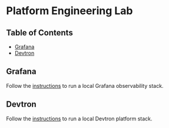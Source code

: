 # Platform Engineering Lab

## Table of Contents
- [Grafana](#grafana)
- [Devtron](#devtron)

## Grafana
Follow the [instructions](grafana/grafana.md) to run a local Grafana observability stack.

## Devtron
Follow the [instructions](devtron/devtron.md) to run a local Devtron platform stack.
